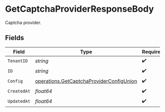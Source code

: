 # GetCaptchaProviderResponseBody

Captcha provider.


## Fields

| Field                                                                                                | Type                                                                                                 | Required                                                                                             | Description                                                                                          |
| ---------------------------------------------------------------------------------------------------- | ---------------------------------------------------------------------------------------------------- | ---------------------------------------------------------------------------------------------------- | ---------------------------------------------------------------------------------------------------- |
| `TenantID`                                                                                           | *string*                                                                                             | :heavy_check_mark:                                                                                   | N/A                                                                                                  |
| `ID`                                                                                                 | *string*                                                                                             | :heavy_check_mark:                                                                                   | N/A                                                                                                  |
| `Config`                                                                                             | [operations.GetCaptchaProviderConfigUnion](../../models/operations/getcaptchaproviderconfigunion.md) | :heavy_check_mark:                                                                                   | N/A                                                                                                  |
| `CreatedAt`                                                                                          | *float64*                                                                                            | :heavy_check_mark:                                                                                   | N/A                                                                                                  |
| `UpdatedAt`                                                                                          | *float64*                                                                                            | :heavy_check_mark:                                                                                   | N/A                                                                                                  |